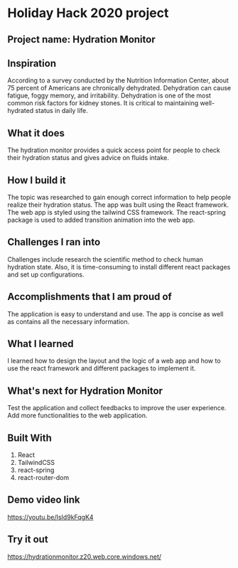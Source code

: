 # Holiday Hack 2020 project
## Project name: Hydration Monitor

## Inspiration
According to a survey conducted by the Nutrition Information Center, about 75 percent of Americans are chronically dehydrated. Dehydration can cause fatigue, foggy memory, and irritability. Dehydration is one of the most common risk factors for kidney stones. It is critical to maintaining well-hydrated status in daily life.

## What it does
The hydration monitor provides a quick access point for people to check their hydration status and gives advice on fluids intake.

## How I build it
The topic was researched to gain enough correct information to help people realize their hydration status. The app was built using the React framework. The web app is styled using the tailwind CSS framework. The react-spring package is used to added transition animation into the web app.

## Challenges I ran into
Challenges include research the scientific method to check human hydration state. Also, it is time-consuming to install different react packages and set up configurations.

## Accomplishments that I am proud of
The application is easy to understand and use. The app is concise as well as contains all the necessary information.

## What I learned
I learned how to design the layout and the logic of a web app and how to use the react framework and different packages to implement it.

## What's next for Hydration Monitor
Test the application and collect feedbacks to improve the user experience. Add more functionalities to the web application.

## Built With
1. React
2. TailwindCSS
3. react-spring
4. react-router-dom

## Demo video link
https://youtu.be/IsId9kFqgK4

## Try it out
https://hydrationmonitor.z20.web.core.windows.net/
